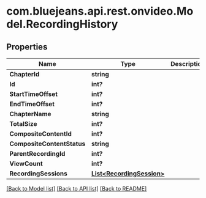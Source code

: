 # com.bluejeans.api.rest.onvideo.Model.RecordingHistory
## Properties

Name | Type | Description | Notes
------------ | ------------- | ------------- | -------------
**ChapterId** | **string** |  | [optional] 
**Id** | **int?** |  | [optional] 
**StartTimeOffset** | **int?** |  | [optional] 
**EndTimeOffset** | **int?** |  | [optional] 
**ChapterName** | **string** |  | [optional] 
**TotalSize** | **int?** |  | [optional] 
**CompositeContentId** | **int?** |  | [optional] 
**CompositeContentStatus** | **string** |  | [optional] 
**ParentRecordingId** | **int?** |  | [optional] 
**ViewCount** | **int?** |  | [optional] 
**RecordingSessions** | [**List&lt;RecordingSession&gt;**](RecordingSession.md) |  | [optional] 

[[Back to Model list]](../README.md#documentation-for-models) [[Back to API list]](../README.md#documentation-for-api-endpoints) [[Back to README]](../README.md)

